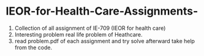 # IEOR-for-Health-Care-Assignments-
1. Collection of all assignment of IE-709 (IEOR for health care)
2. Interesting problem real life problem of Heathcare.
3. read problem.pdf of each assignment and try solve afterward take help from the code.
